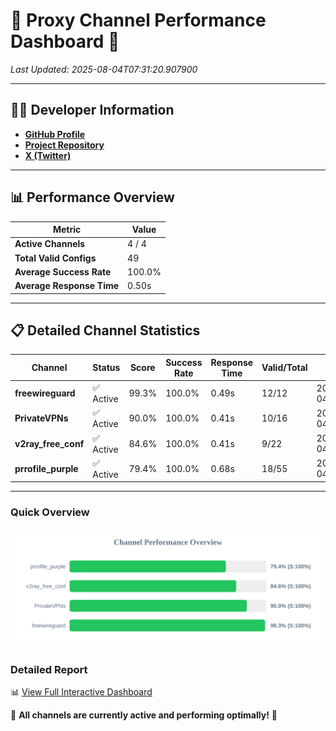 # 🌟 Proxy Channel Performance Dashboard 🌟

_Last Updated: 2025-08-04T07:31:20.907900_

---

## 👩‍💻 Developer Information

- **[GitHub Profile](https://github.com/4n0nymou3)**  
- **[Project Repository](https://github.com/4n0nymou3/multi-proxy-config-fetcher)**  
- **[X (Twitter)](https://x.com/4n0nymou3)**  

---

## 📊 Performance Overview

| Metric                | Value       |
|-----------------------|-------------|
| **Active Channels**   | 4 / 4       |
| **Total Valid Configs** | 49          |
| **Average Success Rate** | 100.0%      |
| **Average Response Time** | 0.50s       |

---

## 📋 Detailed Channel Statistics

| Channel          | Status     | Score  | Success Rate | Response Time | Valid/Total | Last Success               |
|------------------|------------|--------|--------------|---------------|-------------|----------------------------|
| **freewireguard**  | ✅ Active  | 99.3%  | 100.0% | 0.49s         | 12/12       | 2025-08-04T07:31:20.906363 |
| **PrivateVPNs**  | ✅ Active  | 90.0%  | 100.0% | 0.41s         | 10/16       | 2025-08-04T07:31:20.393506 |
| **v2ray_free_conf**  | ✅ Active  | 84.6%  | 100.0% | 0.41s         | 9/22       | 2025-08-04T07:31:19.941243 |
| **prrofile_purple**  | ✅ Active  | 79.4%  | 100.0% | 0.68s         | 18/55       | 2025-08-04T07:31:19.486040 |

---

### Quick Overview
<div align="center">
  <a href="https://raw.githubusercontent.com/nullluser/NullRepo/refs/heads/main/assets/channel_stats_chart.svg">
    <img src="https://raw.githubusercontent.com/nullluser/NullRepo/refs/heads/main/assets/channel_stats_chart.svg" alt="Source Performance Statistics" width="800">
  </a>
</div>

### Detailed Report
📊 [View Full Interactive Dashboard](https://htmlpreview.github.io/?https://github.com/nullluser/NullRepo/blob/main/assets/performance_report.html)

🎉 **All channels are currently active and performing optimally!** 🎉
